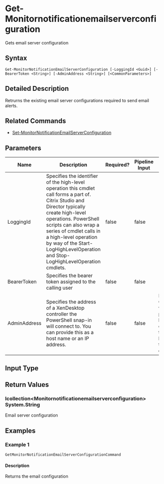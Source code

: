 ﻿
# Get-Monitornotificationemailserverconfiguration
Gets email server configuration
## Syntax
```
Get-MonitorNotificationEmailServerConfiguration [-LoggingId <Guid>] [-BearerToken <String>] [-AdminAddress <String>] [<CommonParameters>]
```
## Detailed Description
Retrurns the existing email server configurations required to send email alerts.


## Related Commands

* [Set-MonitorNotificationEmailServerConfiguration](./Set-MonitorNotificationEmailServerConfiguration/)
## Parameters
| Name   | Description | Required? | Pipeline Input | Default Value |
| --- | --- | --- | --- | --- |
| LoggingId | Specifies the identifier of the high-level operation this cmdlet call forms a part of. Citrix Studio and Director typically create high-level operations. PowerShell scripts can also wrap a series of cmdlet calls in a high-level operation by way of the Start-LogHighLevelOperation and Stop-LogHighLevelOperation cmdlets. | false | false |  |
| BearerToken | Specifies the bearer token assigned to the calling user | false | false |  |
| AdminAddress | Specifies the address of a XenDesktop controller the PowerShell snap-in will connect to. You can provide this as a host name or an IP address. | false | false | Localhost. Once a value is provided by any cmdlet, this value becomes the default. |

## Input Type

### 

## Return Values

### Icollection&lt;Monitornotificationemailserverconfiguration&gt; System.String
Email server configuration
## Examples

### Example 1
```
GetMonitorNotificationEmailServerConfigurationCommand
```
#### Description
Returns the email configuration
